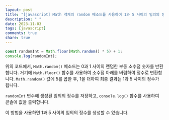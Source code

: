 ```yaml
---
layout: post
title: "[javascript] Math 객체의 random 메소드를 사용하여 1과 5 사이의 임의의 정수를 생성하는 방법은 무엇인가요?"
description: " "
date: 2023-11-03
tags: [javascript]
comments: true
share: true
---
```


```javascript
const randomInt = Math.floor(Math.random() * 5) + 1;
console.log(randomInt);
```

위의 코드에서, `Math.random()` 메소드는 0과 1 사이의 랜덤한 부동 소수점 숫자를 반환합니다. 거기에 `Math.floor()` 함수를 사용하여 소수점 아래를 버림하여 정수로 변환합니다. `Math.random()` 값에 5를 곱한 후, 1을 더하여 최종 결과는 1과 5 사이의 정수가 됩니다.

`randomInt` 변수에 생성된 임의의 정수를 저장하고, `console.log()` 함수를 사용하여 콘솔에 값을 출력합니다.

이 방법을 사용하면 1과 5 사이의 임의의 정수를 생성할 수 있습니다.